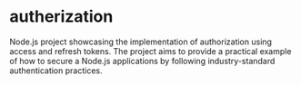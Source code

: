 # autherization
Node.js project showcasing the implementation of authorization using access and refresh tokens. The project aims to provide a practical example of how to secure a Node.js applications by following industry-standard authentication practices.
